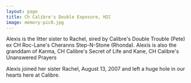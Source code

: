 ```yaml
---
layout: page
title: Ch Calibre's Double Exposure, HIC
image: memory-pic8.jpg
---
```


Alexis is the litter sister to Rachel, sired by Calibre's Double Trouble (Pete) ex CH Roc-Lane's Cheranns Step-N-Stone (Rhonda). Alexis is also the granddam of Karma, CH Calibre's Secret of Life and Kane, CH Calibre's Unanswered Prayers

Alexis joined her sister Rachel, August 13, 2007 and left a huge hole in our hearts here at Calibre.